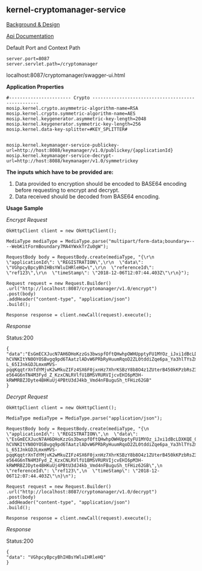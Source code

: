 ## kernel-cryptomanager-service

[Background & Design](../../docs/design/kernel/kernel-keymanager.md)

[Api Documentation](https://github.com/mosip/mosip/wiki/Kernel-APIs#crypto-manager)

Default Port and Context Path

```
server.port=8087
server.servlet.path=/cryptomanager
```
localhost:8087/cryptomanager/swagger-ui.html


**Application Properties**

```
#----------------------- Crypto --------------------------------------------------
mosip.kernel.crypto.asymmetric-algorithm-name=RSA
mosip.kernel.crypto.symmetric-algorithm-name=AES
mosip.kernel.keygenerator.asymmetric-key-length=2048
mosip.kernel.keygenerator.symmetric-key-length=256
mosip.kernel.data-key-splitter=#KEY_SPLITTER#


mosip.kernel.keymanager-service-publickey-url=http://host:8088/keymanager/v1.0/publickey/{applicationId}
mosip.kernel.keymanager-service-decrypt-url=http://host:8088/keymanager/v1.0/symmetrickey
```


**The inputs which have to be provided are:**
1. Data provided to encryption should be encoded to BASE64 encoding before requesting to encrypt and decrypt.
2. Data received should be decoded from BASE64 encoding.


**Usage Sample**

  *Encrypt Request*
  
  ```
OkHttpClient client = new OkHttpClient();

MediaType mediaType = MediaType.parse("multipart/form-data;boundary=----WebKitFormBoundary7MA4YWxkTrZu0gW");

RequestBody body = RequestBody.create(mediaType, "{\r\n  \"applicationId\": \"REGISTRATION\",\r\n  \"data\": \"VGhpcyBpcyBhIHBsYWluIHRleHQ=\",\r\n  \"referenceId\": \"ref123\",\r\n  \"timeStamp\": \"2018-12-06T12:07:44.403Z\"\r\n}");

Request request = new Request.Builder()
  .url("http://localhost:8087/cryptomanager/v1.0/encrypt")
  .post(body)
  .addHeader("content-type", "application/json")
  .build();

Response response = client.newCall(request).execute();
  ```
  
  *Response*
  
  Status:200
  
  ```
{
"data":"EsGmECXJucN7AH6DHoKzzGs3bwspfOftQHwhpOWHUpptyFU1MYOz_iJxi1dBcLDXKQE_OV1xrY8Jyw0XUcSDbNYW9qHr5Hfbe30kTc-hCVNKItYN0OYOSBvgq9pd6TAatzlADvW6PRbRyHuumRqoD2ZL0tddiZqe6pa_Ya3hlTYsZm-L_65IJnkGDJLmxmMVS-pqqKqqtrXnTdYMjvK2wMkuZIFz4SX6F0jxnHz7XhrKSBzY8b8O4z1ZUterB450kKPzbRsZ3fySdjlpqhwtuVXZV6gkAA_n1iACOksvSyUZ7BN5AgWKnnsUHaNyF6f-e564G6nTN4M3Fyd_Z_KzxCNLRVlfU1BMSVRURVIjcvEHI6pM3H-kRWMRBZJDyte4BHKuUj4PBtU3dJ4kb_Vmd4nFBuguSh_tFHiz62GB"
}
  ```
  
  *Decrypt Request*
  
  ```
OkHttpClient client = new OkHttpClient();

MediaType mediaType = MediaType.parse("application/json");

RequestBody body = RequestBody.create(mediaType, "{\n  \"applicationId\": \"REGISTRATION\",\n  \"data\": \"EsGmECXJucN7AH6DHoKzzGs3bwspfOftQHwhpOWHUpptyFU1MYOz_iJxi1dBcLDXKQE_OV1xrY8Jyw0XUcSDbNYW9qHr5Hfbe30kTc-hCVNKItYN0OYOSBvgq9pd6TAatzlADvW6PRbRyHuumRqoD2ZL0tddiZqe6pa_Ya3hlTYsZm-L_65IJnkGDJLmxmMVS-pqqKqqtrXnTdYMjvK2wMkuZIFz4SX6F0jxnHz7XhrKSBzY8b8O4z1ZUterB450kKPzbRsZ3fySdjlpqhwtuVXZV6gkAA_n1iACOksvSyUZ7BN5AgWKnnsUHaNyF6f-e564G6nTN4M3Fyd_Z_KzxCNLRVlfU1BMSVRURVIjcvEHI6pM3H-kRWMRBZJDyte4BHKuUj4PBtU3dJ4kb_Vmd4nFBuguSh_tFHiz62GB\",\n  \"referenceId\": \"ref123\",\n  \"timeStamp\": \"2018-12-06T12:07:44.403Z\"\n}\n");

Request request = new Request.Builder()
  .url("http://localhost:8087/cryptomanager/v1.0/decrypt")
  .post(body)
  .addHeader("content-type", "application/json")
  .build();

Response response = client.newCall(request).execute();
  ```
  
  *Response*
  
  Status:200
  
  ```
{
 "data": "VGhpcyBpcyBhIHBsYWluIHRleHQ"
}
  ```
  
  








